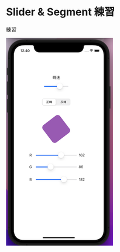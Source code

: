 # Slider & Segment 練習

練習

![image](https://github.com/JackyeeHan/practiceSliderAndSegment/blob/main/Slider%20Segment.png)
